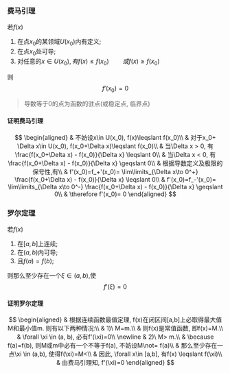 ### 费马引理

若$f(x)$

1. 在点$x_0$的某领域$U(x_0)$内有定义;
2. 在点$x_0$处可导;
3. 对任意的$x\in U(x_0), 有f(x)\leqslant f(x_0)\qquad 或f(x)\geqslant f(x_0)$

则
$$f'(x_0)=0$$

> 导数等于0的点为函数的驻点(或稳定点, 临界点)

#### 证明费马引理

$$
\begin{aligned}
	& 不妨设x\in U(x_0), f(x)\leqslant f(x_0)\\
	& 对于x_0+ \Delta x\in U(x_0), f(x_0+\Delta x)\leqslant f(x_0)\\
	& 当\Delta x > 0, 有\frac{f(x_0+\Delta x) - f(x_0)}{\Delta x} \leqslant 0\\
	& 当\Delta x < 0, 有\frac{f(x_0+\Delta x) - f(x_0)}{\Delta x} \geqslant 0\\
	& 根据导数定义及极限的保号性,有\\
	& f'(x_0)=f_+'(x_0)= \lim\limits_{\Delta x\to 0^+} \frac{f(x_0+\Delta x) - f(x_0)}{\Delta x} \leqslant 0\\
	& f'(x_0)=f_-'(x_0)= \lim\limits_{\Delta x\to 0^-} \frac{f(x_0+\Delta x) - f(x_0)}{\Delta x} \geqslant 0\\
	& \therefore f'(x_0)= 0
\end{aligned}
$$

### 罗尔定理

若$f(x)$

1. 在$[a,b]$上连续;
2. 在$(a,b)$内可导;
3. 且$f(a)=f(b)$;

则那么至少存在一个$\xi \in (a, b)$,使
$$f'(\xi)=0$$

#### 证明罗尔定理
$$
\begin{aligned}
	& 根据连续函数最值定理, f(x)在闭区间[a,b]上必取得最大值M和最小值m. 则有以下两种情况:\\
	& 1)\ M=m.\\
	& 则f(x)是常值函数, 即f(x)=M.\\
	& \forall \xi \in (a, b), 必有f'(\xi)=0\\
	\newline
	& 2)\ M> m.\\
	& \because f(a)=f(b), 则M或m中必有一个不等于f(a), 不妨设M\not= f(a)\\
	& 那么至少存在一点\xi \in (a,b), 使得f(\xi)=M<\\
	& 因此, \forall x\in [a,b], 有f(x) \leqslant f(\xi)\\
	& 由费马引理知, f'(\xi)=0
\end{aligned}
$$
